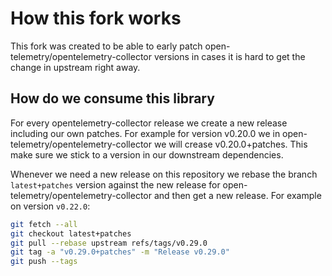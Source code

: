 # How this fork works

This fork was created to be able to early patch open-telemetry/opentelemetry-collector versions in cases it is hard to get the change in upstream right away.

## How do we consume this library

For every opentelemetry-collector release we create a new release including our own patches. For example for version v0.20.0 we in open-telemetry/opentelemetry-collector we will crease v0.20.0+patches. This make sure we stick to a version in our downstream dependencies.

Whenever we need a new release on this repository we rebase the branch `latest+patches` version against the new release for 
open-telemetry/opentelemetry-collector and then get a new release. For example on version `v0.22.0`:

```bash
git fetch --all
git checkout latest+patches
git pull --rebase upstream refs/tags/v0.29.0
git tag -a "v0.29.0+patches" -m "Release v0.29.0"
git push --tags
```
